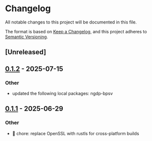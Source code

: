 # Changelog

All notable changes to this project will be documented in this file.

The format is based on [Keep a Changelog](https://keepachangelog.com/en/1.0.0/),
and this project adheres to [Semantic Versioning](https://semver.org/spec/v2.0.0.html).

## [Unreleased]

## [0.1.2](https://github.com/wowemulation-dev/cascette-rs/compare/tact-client-v0.1.1...tact-client-v0.1.2) - 2025-07-15

### Other

- updated the following local packages: ngdp-bpsv

## [0.1.1](https://github.com/wowemulation-dev/cascette-rs/compare/tact-client-v0.1.0...tact-client-v0.1.1) - 2025-06-29

### Other

- 🔧 chore: replace OpenSSL with rustls for cross-platform builds
